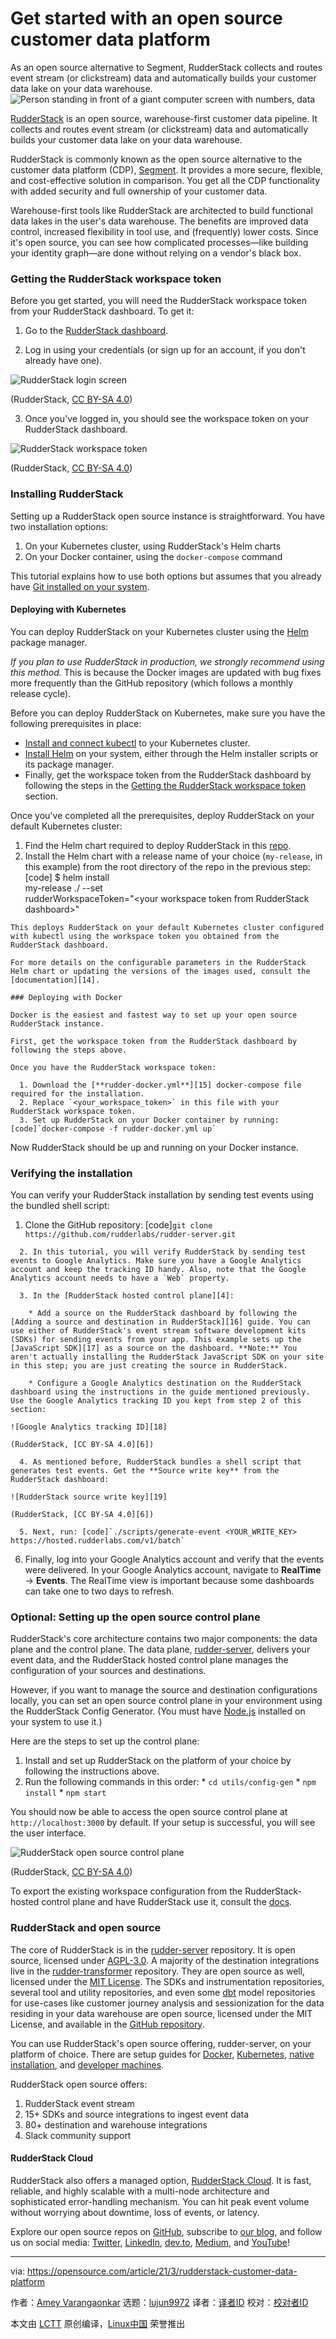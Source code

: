[#]: subject: (Get started with an open source customer data platform)
[#]: via: (https://opensource.com/article/21/3/rudderstack-customer-data-platform)
[#]: author: (Amey Varangaonkar https://opensource.com/users/ameypv)
[#]: collector: (lujun9972)
[#]: translator: ( )
[#]: reviewer: ( )
[#]: publisher: ( )
[#]: url: ( )

Get started with an open source customer data platform
======
As an open source alternative to Segment, RudderStack collects and
routes event stream (or clickstream) data and automatically builds your
customer data lake on your data warehouse.
![Person standing in front of a giant computer screen with numbers, data][1]

[RudderStack][2] is an open source, warehouse-first customer data pipeline. It collects and routes event stream (or clickstream) data and automatically builds your customer data lake on your data warehouse.

RudderStack is commonly known as the open source alternative to the customer data platform (CDP), [Segment][3]. It provides a more secure, flexible, and cost-effective solution in comparison. You get all the CDP functionality with added security and full ownership of your customer data.

Warehouse-first tools like RudderStack are architected to build functional data lakes in the user's data warehouse. The benefits are improved data control, increased flexibility in tool use, and (frequently) lower costs. Since it's open source, you can see how complicated processes—like building your identity graph—are done without relying on a vendor's black box.

### Getting the RudderStack workspace token

Before you get started, you will need the RudderStack workspace token from your RudderStack dashboard. To get it:

  1. Go to the [RudderStack dashboard][4].

  2. Log in using your credentials (or sign up for an account, if you don't already have one).

![RudderStack login screen][5]

(RudderStack, [CC BY-SA 4.0][6])

  3. Once you've logged in, you should see the workspace token on your RudderStack dashboard.

![RudderStack workspace token][7]

(RudderStack, [CC BY-SA 4.0][6])




### Installing RudderStack

Setting up a RudderStack open source instance is straightforward. You have two installation options:

  1. On your Kubernetes cluster, using RudderStack's Helm charts
  2. On your Docker container, using the `docker-compose` command



This tutorial explains how to use both options but assumes that you already have [Git installed on your system][8].

#### Deploying with Kubernetes

You can deploy RudderStack on your Kubernetes cluster using the [Helm][9] package manager.

_If you plan to use RudderStack in production, we strongly recommend using this method._ This is because the Docker images are updated with bug fixes more frequently than the GitHub repository (which follows a monthly release cycle).

Before you can deploy RudderStack on Kubernetes, make sure you have the following prerequisites in place:

  * [Install and connect kubectl][10] to your Kubernetes cluster.
  * [Install Helm][11] on your system, either through the Helm installer scripts or its package manager.
  * Finally, get the workspace token from the RudderStack dashboard by following the steps in the [Getting the RudderStack workspace token][12] section.



Once you've completed all the prerequisites, deploy RudderStack on your default Kubernetes cluster:

  1. Find the Helm chart required to deploy RudderStack in this [repo][13].
  2. Install the Helm chart with a release name of your choice (`my-release`, in this example) from the root directory of the repo in the previous step: [code] $ helm install \
my-release ./ --set \
rudderWorkspaceToken="&lt;your workspace token from RudderStack dashboard&gt;" 
```
This deploys RudderStack on your default Kubernetes cluster configured with kubectl using the workspace token you obtained from the RudderStack dashboard.

For more details on the configurable parameters in the RudderStack Helm chart or updating the versions of the images used, consult the [documentation][14].

### Deploying with Docker

Docker is the easiest and fastest way to set up your open source RudderStack instance.

First, get the workspace token from the RudderStack dashboard by following the steps above.

Once you have the RudderStack workspace token:

  1. Download the [**rudder-docker.yml**][15] docker-compose file required for the installation.
  2. Replace `<your_workspace_token>` in this file with your RudderStack workspace token.
  3. Set up RudderStack on your Docker container by running: [code]`docker-compose -f rudder-docker.yml up`
```



Now RudderStack should be up and running on your Docker instance.

### Verifying the installation

You can verify your RudderStack installation by sending test events using the bundled shell script:

  1. Clone the GitHub repository: [code]`git clone https://github.com/rudderlabs/rudder-server.git`
```
  2. In this tutorial, you will verify RudderStack by sending test events to Google Analytics. Make sure you have a Google Analytics account and keep the tracking ID handy. Also, note that the Google Analytics account needs to have a `Web` property.

  3. In the [RudderStack hosted control plane][4]:

    * Add a source on the RudderStack dashboard by following the [Adding a source and destination in RudderStack][16] guide. You can use either of RudderStack's event stream software development kits (SDKs) for sending events from your app. This example sets up the [JavaScript SDK][17] as a source on the dashboard. **Note:** You aren't actually installing the RudderStack JavaScript SDK on your site in this step; you are just creating the source in RudderStack.

    * Configure a Google Analytics destination on the RudderStack dashboard using the instructions in the guide mentioned previously. Use the Google Analytics tracking ID you kept from step 2 of this section:

![Google Analytics tracking ID][18]

(RudderStack, [CC BY-SA 4.0][6])

  4. As mentioned before, RudderStack bundles a shell script that generates test events. Get the **Source write key** from the RudderStack dashboard:

![RudderStack source write key][19]

(RudderStack, [CC BY-SA 4.0][6])

  5. Next, run: [code]`./scripts/generate-event <YOUR_WRITE_KEY> https://hosted.rudderlabs.com/v1/batch`
```

  6. Finally, log into your Google Analytics account and verify that the events were delivered. In your Google Analytics account, navigate to **RealTime** -&gt; **Events**. The RealTime view is important because some dashboards can take one to two days to refresh.




### Optional: Setting up the open source control plane

RudderStack's core architecture contains two major components: the data plane and the control plane. The data plane, [rudder-server][20], delivers your event data, and the RudderStack hosted control plane manages the configuration of your sources and destinations.

However, if you want to manage the source and destination configurations locally, you can set an open source control plane in your environment using the RudderStack Config Generator. (You must have [Node.js][21] installed on your system to use it.)

Here are the steps to set up the control plane:

  1. Install and set up RudderStack on the platform of your choice by following the instructions above.
  2. Run the following commands in this order:
    * `cd utils/config-gen`
    * `npm install`
    * `npm start`



You should now be able to access the open source control plane at `http://localhost:3000` by default. If your setup is successful, you will see the user interface.

![RudderStack open source control plane][22]

(RudderStack, [CC BY-SA 4.0][6])

To export the existing workspace configuration from the RudderStack-hosted control plane and have RudderStack use it, consult the [docs][23].

### RudderStack and open source

The core of RudderStack is in the [rudder-server][20] repository. It is open source, licensed under [AGPL-3.0][24]. A majority of the destination integrations live in the [rudder-transformer][25] repository. They are open source as well, licensed under the [MIT License][26]. The SDKs and instrumentation repositories, several tool and utility repositories, and even some [dbt][27] model repositories for use-cases like customer journey analysis and sessionization for the data residing in your data warehouse are open source, licensed under the MIT License, and available in the [GitHub repository][28].

You can use RudderStack's open source offering, rudder-server, on your platform of choice. There are setup guides for [Docker][29], [Kubernetes][30], [native installation][31], and [developer machines][32].

RudderStack open source offers:

  1. RudderStack event stream
  2. 15+ SDKs and source integrations to ingest event data
  3. 80+ destination and warehouse integrations
  4. Slack community support



#### RudderStack Cloud

RudderStack also offers a managed option, [RudderStack Cloud][33]. It is fast, reliable, and highly scalable with a multi-node architecture and sophisticated error-handling mechanism. You can hit peak event volume without worrying about downtime, loss of events, or latency.

Explore our open source repos on [GitHub][28], subscribe to [our blog][34], and follow us on social media: [Twitter][35], [LinkedIn][36], [dev.to][37], [Medium][38], and [YouTube][39]!

--------------------------------------------------------------------------------

via: https://opensource.com/article/21/3/rudderstack-customer-data-platform

作者：[Amey Varangaonkar][a]
选题：[lujun9972][b]
译者：[译者ID](https://github.com/译者ID)
校对：[校对者ID](https://github.com/校对者ID)

本文由 [LCTT](https://github.com/LCTT/TranslateProject) 原创编译，[Linux中国](https://linux.cn/) 荣誉推出

[a]: https://opensource.com/users/ameypv
[b]: https://github.com/lujun9972
[1]: https://opensource.com/sites/default/files/styles/image-full-size/public/lead-images/data_metrics_analytics_desktop_laptop.png?itok=9QXd7AUr (Person standing in front of a giant computer screen with numbers, data)
[2]: https://rudderstack.com/
[3]: https://segment.com/
[4]: https://app.rudderstack.com/
[5]: https://opensource.com/sites/default/files/uploads/rudderstack_login.png (RudderStack login screen)
[6]: https://creativecommons.org/licenses/by-sa/4.0/
[7]: https://opensource.com/sites/default/files/uploads/rudderstack_workspace-token.png (RudderStack workspace token)
[8]: https://opensource.com/life/16/7/stumbling-git
[9]: https://helm.sh/
[10]: https://kubernetes.io/docs/tasks/tools/install-kubectl/
[11]: https://helm.sh/docs/intro/install/
[12]: tmp.AhGpFIyrbZ#token
[13]: https://github.com/rudderlabs/rudderstack-helm
[14]: https://docs.rudderstack.com/installing-and-setting-up-rudderstack/kubernetes
[15]: https://raw.githubusercontent.com/rudderlabs/rudder-server/master/rudder-docker.yml
[16]: https://docs.rudderstack.com/get-started/adding-source-and-destination-rudderstack
[17]: https://docs.rudderstack.com/rudderstack-sdk-integration-guides/rudderstack-javascript-sdk
[18]: https://opensource.com/sites/default/files/uploads/googleanalyticstrackingid.png (Google Analytics tracking ID)
[19]: https://opensource.com/sites/default/files/uploads/rudderstack_sourcewritekey.png (RudderStack source write key)
[20]: https://github.com/rudderlabs/rudder-server
[21]: https://nodejs.org/en/download/
[22]: https://opensource.com/sites/default/files/uploads/rudderstack_controlplane.png (RudderStack open source control plane)
[23]: https://docs.rudderstack.com/how-to-guides/rudderstack-config-generator
[24]: https://www.gnu.org/licenses/agpl-3.0-standalone.html
[25]: https://github.com/rudderlabs/rudder-transformer
[26]: https://opensource.org/licenses/MIT
[27]: https://www.getdbt.com/
[28]: https://github.com/rudderlabs
[29]: https://docs.rudderstack.com/get-started/installing-and-setting-up-rudderstack/docker
[30]: https://docs.rudderstack.com/get-started/installing-and-setting-up-rudderstack/kubernetes
[31]: https://docs.rudderstack.com/get-started/installing-and-setting-up-rudderstack/native-installation
[32]: https://docs.rudderstack.com/get-started/installing-and-setting-up-rudderstack/developer-machine-setup
[33]: https://resources.rudderstack.com/rudderstack-cloud
[34]: https://rudderstack.com/blog/
[35]: https://twitter.com/RudderStack
[36]: https://www.linkedin.com/company/rudderlabs/
[37]: https://dev.to/rudderstack
[38]: https://rudderstack.medium.com/
[39]: https://www.youtube.com/channel/UCgV-B77bV_-LOmKYHw8jvBw
